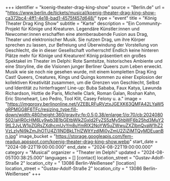 +++
identifier = "koenig-theater-drag-king-show"
source = "Berlin.de"
url = "https://www.berlin.de/tickets/musical/koenig-theater-drag-king-show-ca372bc4-4ff1-4e18-bad1-4575f457d648/"
type = "event"
title = "König Theater Drag King Show"
subtitle = "Karte"
description = "Ein Community-Projekt für Könige und Kreaturen. Legendäre Künstler:innen und Newcomer:innen erschaffen eine atemberaubende Fusion aus Drag, Theater und elektronischer Musik. Sie nutzen Drag, um ihre Körper sprechen zu lassen, zur Befreiung und Überwindung der Vorstellung von Geschlecht, die in dieser Gesellschaft vorherrscht! Endlich keine hinteren Plätze mehr für Könige und Kreaturen! König präsentiert ein großes Spektakel im Theater im Delphi: Rote Samtsitze, historisches Ambiente und eine Storyline, die die Visionen junger Berliner Queers zum Leben erweckt. Musik wie sie noch nie gesehen wurde, mit einem kompletten Drag King Cast! Queers, Creatures, Kings und Quings kommen zu einer Explosion der kollektiven Kreativität zusammen, um die Grenzen von Geschlecht, Selbst und Identität zu hinterfragen! Line-up: Buba Sababa, Faux Katya, Lawunda Richardson, Hottie de Paris, Michelle Clark, Roman Galan, Roshan Kahn, Eric Stoneheart, Leo Pedro, Tool Klit, Casey Felony u. a."
image = "https://imgproxy.berlinonline.net/VZEBLRFuRVztxJGEXK63QMFA42LYaW5gRPMGG8F6TFc/resizing_type:fill-down/width:480/height:360/gravity:fp:0.5:0.38/enlarge:1/q:70/cb:2024080502/aHR0cHM6Ly9wb3B1bGEtbWlkZGxld2FyZS5zMy5hbWF6b25hd3MuY29tL2JvLW1pZGRsZXdhcmUvYm8uYmRlX2NoYW5uZWwuZXZlbnQvaW1hZ2VzLzIyNi9kZmJhOTU4Zi1lNDBkLThlZWItYzdlMi0yZmU2ZjZiMTQyMDEuanBn.jpg"
image_bucket = "https://storage.googleapis.com/fem-readup.appspot.com/koenig-theater-drag-king-show.webp"
start_date = "2024-08-22T19:00:00.000"
end_date = "2024-08-22T19:00:00.000"
category = "Musical"
organizer = "Theater im Delphi"
updated = "2024-08-05T00:38:25.000"
languages = []
[contact]
location_street = "Gustav-Adolf-Straße 2"
location_city = " 13086 Berlin-Weißensee"
[location]
location_street = "Gustav-Adolf-Straße 2"
location_city = " 13086 Berlin-Weißensee"
+++